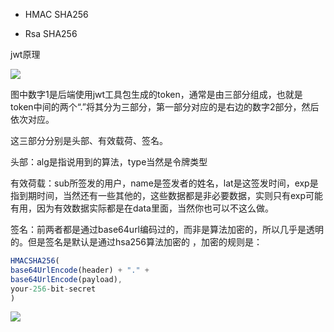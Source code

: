 

- HMAC SHA256


- Rsa SHA256


jwt原理

![](https://tva1.sinaimg.cn/large/0082zybpgy1gbx9nqlt2tj319b0lvwgz.jpg)


图中数字1是后端使用jwt工具包生成的token，通常是由三部分组成，也就是token中间的两个“.”将其分为三部分，第一部分对应的是右边的数字2部分，然后依次对应。

这三部分分别是头部、有效载荷、签名。

头部：alg是指说用到的算法，type当然是令牌类型

有效荷载：sub所签发的用户，name是签发者的姓名，lat是这签发时间，exp是指到期时间，当然还有一些其他的，这些数据都是非必要数据，实则只有exp可能有用，因为有效数据实际都是在data里面，当然你也可以不这么做。

签名：前两者都是通过base64url编码过的，而非是算法加密的，所以几乎是透明的。但是签名是默认是通过hsa256算法加密的 ，加密的规则是：

```javascript
HMACSHA256(  
base64UrlEncode(header) + "." +  
base64UrlEncode(payload),  
your-256-bit-secret  
)  

```

![](https://tva1.sinaimg.cn/large/0082zybpgy1gbx9z8rk5wj31mu0u0q81.jpg)
